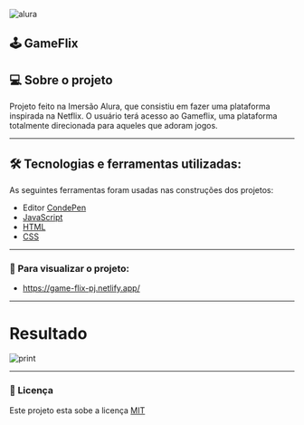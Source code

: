 ![alura](https://i.pinimg.com/originals/c2/48/05/c248059edddbd62ec65af6235998f901.png)

## 🕹 GameFlix

## 💻 Sobre o projeto

Projeto feito na Imersão Alura, que consistiu em fazer uma plataforma inspirada na Netflix. O usuário terá acesso ao Gameflix, uma plataforma totalmente direcionada para aqueles que adoram jogos.

---

## 🛠 Tecnologias e ferramentas utilizadas:

As seguintes ferramentas foram usadas nas construções dos projetos:

- Editor [CondePen](https://codepen.io/)
- [JavaScript](https://developer.mozilla.org/pt-BR/docs/Web/JavaScript)
- [HTML](https://developer.mozilla.org/pt-BR/docs/Web/HTML)
- [CSS](https://developer.mozilla.org/pt-BR/docs/Web/CSS)

---

### :eyes: Para visualizar o projeto:

- https://game-flix-pj.netlify.app/

---

# Resultado
![print](https://i.imgur.com/A57Evmf.png)

---
### 📝 Licença

Este projeto esta sobe a licença [MIT](./license.txt)

